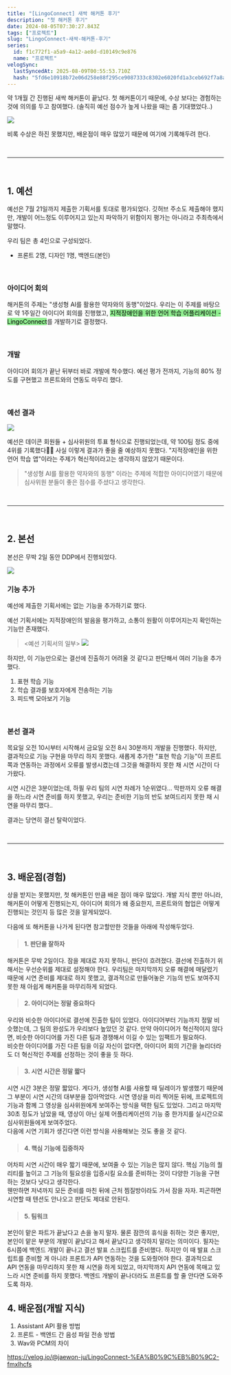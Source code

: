 ```yaml
---
title: "[LingoConnect] 새싹 해커톤 후기"
description: "첫 해커톤 후기"
date: 2024-08-05T07:30:27.843Z
tags: ["프로젝트"]
slug: "LingoConnect-새싹-해커톤-후기"
series:
  id: f1c772f1-a5a9-4a12-ae8d-d10149c9e876
  name: "프로젝트"
velogSync:
  lastSyncedAt: 2025-08-09T00:55:53.710Z
  hash: "5fd6e10918b72e06d258e88f295ce9087333c8302e6020fd1a3ceb692f7a8a9f"
---
```


약 1개월 간 진행된 새싹 해커톤이 끝났다.
첫 해커톤이기 때문에, 수상 보다는 경험하는 것에 의의를 두고 참여했다.
(솔직히 예선 점수가 높게 나왔을 때는 좀 기대했었다..)

![](https://velog.velcdn.com/images/jaewon-ju/post/8b6865b3-d6a6-41c5-a1d5-a517ca854014/image.png)

비록 수상은 하진 못했지만, 배운점이 매우 많았기 때문에 여기에 기록해두려 한다.

<br>

---

<br>

## 1. 예선
예선은 7월 21일까지 제출한 기획서를 토대로 평가되었다.
깃허브 주소도 제출해야 했지만, 개발이 어느정도 이루어지고 있는지 파악하기 위함이지 평가는 아니라고 주최측에서 말했다.

우리 팀은 총 4인으로 구성되었다.
- 프론트 2명, 디자인 1명, 백엔드(본인)

<br>

### 아이디어 회의
해커톤의 주제는 "생성형 AI를 활용한 약자와의 동행"이었다.
우리는 이 주제를 바탕으로 약 1주일간 아이디어 회의를 진행했고, <span style = "background-color: lightgreen; color:black">지적장애인을 위한 언어 학습 어플리케이션 - LingoConnect</span>를 개발하기로 결정했다.

<br>

### 개발
아이디어 회의가 끝난 뒤부터 바로 개발에 착수했다.
예선 평가 전까지, 기능의 80% 정도를 구현했고 프론트와의 연동도 마무리 했다.

<br>

### 예선 결과
![](https://velog.velcdn.com/images/jaewon-ju/post/2ebadb2d-ffc8-440f-ac88-90dc7f2ca058/image.png)

예선은 데이콘 회원들 + 심사위원의 투표 형식으로 진행되었는데, 약 100팀 정도 중에 4위를 기록했다🎉🎉
사실 이렇게 결과가 좋을 줄 예상하지 못했다.
"지적장애인을 위한 언어 학습 앱"이라는 주제가 혁신적이라고는 생각하지 않았기 때문이다.

>"생성형 AI를 활용한 약자와의 동행" 이라는 주제에 적합한 아이디어였기 때문에 심사위원 분들이 좋은 점수를 주셨다고 생각한다.

<br>

---

<br>

## 2. 본선
본선은 무박 2일 동안 DDP에서 진행되었다.

![](https://velog.velcdn.com/images/jaewon-ju/post/4a65b796-3060-47ea-b16f-51d9dd3eda29/image.jpeg)
<br>

### 기능 추가
예선에 제출한 기획서에는 없는 기능을 추가하기로 했다.

예선 기획서에는 지적장애인의 발음을 평가하고, 소통이 원활이 이루어지는지 확인하는 기능만 존재했다.
><예선 기획서의 일부>
![](https://velog.velcdn.com/images/jaewon-ju/post/e8097e0a-5dc5-4516-b95c-92071734a158/image.png)


하지만, 이 기능만으로는 결선에 진출하기 어려울 것 같다고 판단해서 여러 기능을 추가했다.

1. 표현 학습 기능
2. 학습 결과를 보호자에게 전송하는 기능
3. 피드백 모아보기 기능

<br>

### 본선 결과
목요일 오전 10시부터 시작해서 금요일 오전 8시 30분까지 개발을 진행했다.
하지만, 결과적으로 기능 구현을 마무리 하지 못했다.
새롭게 추가한 "표현 학습 기능"이 프론트쪽과 연동하는 과정에서 오류를 발생시켰는데 그것을 해결하지 못한 채 시연 시간이 다가왔다.

시연 시간은 3분이었는데, 하필 우리 팀의 시연 차례가 1순위였다...
막판까지 오류 해결을 하느라 시연 준비를 하지 못했고, 우리는 준비한 기능의 반도 보여드리지 못한 채 시연을 마무리 했다..

결과는 당연히 결선 탈락이었다.

<br>

---

<br>


## 3. 배운점(경험)
상을 받지는 못했지만, 첫 해커톤인 만큼 배운 점이 매우 많았다.
개발 지식 뿐만 아니라, 해커톤이 어떻게 진행되는지, 아이디어 회의가 왜 중요한지, 프론트와의 협업은 어떻게 진행되는 것인지 등 많은 것을 알게되었다.

다음에 또 해커톤을 나가게 된다면 참고할만한 것들을 아래에 작성해두었다.

> #### 1. 판단을 잘하자
해커톤은 무박 2일이다. 
잠을 제대로 자지 못하니, 판단이 흐려졌다.
결선에 진출하기 위해서는 우선순위를 제대로 설정해야 한다.
우리팀은 마지막까지 오류 해결에 매달렸기 때문에 시연 준비를 제대로 하지 못했고, 결과적으로 만들어놓은 기능의 반도 보여주지 못한 채 아쉽게 해커톤을 마무리하게 되었다.

> #### 2. 아이디어는 정말 중요하다
우리와 비슷한 아이디어로 결선에 진출한 팀이 있었다.
아이디어부터 기능까지 정말 비슷했는데, 그 팀의 완성도가 우리보다 높았던 것 같다.
만약 아이디어가 혁신적이지 않다면, 비슷한 아이디어를 가진 다른 팀과 경쟁해서 이길 수 있는 임팩트가 필요하다.<br>
비슷한 아이디어를 가진 다른 팀을 이길 자신이 없다면, 아이디어 회의 기간을 늘리더라도 더 혁신적인 주제를 선정하는 것이 좋을 듯 하다.

> #### 3. 시연 시간은 정말 짧다
시연 시간 3분은 정말 짧았다.
게다가, 생성형 AI를 사용할 때 딜레이가 발생했기 때문에 그 부분이 시연 시간의 대부분을 잡아먹었다.
시연 영상을 미리 찍어둔 뒤에, 프로젝트의 기능과 함께 그 영상을 심사위원에게 보여주는 방식을 택한 팀도 있었다. 그리고 마지막 30초 정도가 남았을 때, 영상이 아닌 실제 어플리케이션의 기능 중 한가지를 실시간으로 심사위원들에게 보여주었다.<br>
다음에 시연 기회가 생긴다면 이런 방식을 사용해보는 것도 좋을 것 같다.

> #### 4. 핵심 기능에 집중하자
어차피 시연 시간이 매우 짧기 때문에, 보여줄 수 있는 기능은 많지 않다.
핵심 기능의 퀄리티를 높이고 그 기능의 필요성을 입증시킬 요소를 준비하는 것이 다양한 기능을 구현하는 것보다 낫다고 생각한다.<br>
웬만하면 저녁까지 모든 준비를 마친 뒤에 근처 찜질방이라도 가서 잠을 자자.
피곤하면 시연할 때 텐션도 안나오고 판단도 제대로 안된다.

> #### 5. 팀워크
본인이 맡은 파트가 끝났다고 손을 놓지 말자. 
물론 잠깐의 휴식을 취하는 것은 좋지만, 본인이 맡은 부분의 개발이 끝났다고 해서 끝났다고 생각하지 말라는 의미이다.
필자는 6시쯤에 백엔드 개발이 끝나고 결선 발표 스크립트를 준비했다.
하지만 이 때 발표 스크립트를 준비할 게 아니라 프론트가 API 연동하는 것을 도와줬어야 한다.
결과적으로 API 연동을 마무리하지 못한 채 시연을 하게 되었고, 마지막까지 API 연동에 목매고 있느라 시연 준비를 하지 못했다.
백엔드 개발이 끝나더라도 프론트를 할 줄 안다면 도와주도록 하자.





## 4. 배운점(개발 지식)


1. Assistant API 활용 방법
2. 프론트 - 백엔드 간 음성 파일 전송 방법
3. Wav와 PCM의 차이

https://velog.io/@jaewon-ju/LingoConnect-%EA%B0%9C%EB%B0%9C2-fmxlhcfs
